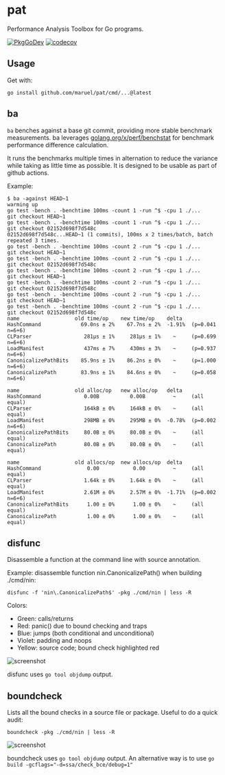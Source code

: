 # pat

Performance Analysis Toolbox for Go programs.

[![PkgGoDev](https://pkg.go.dev/badge/github.com/maruel/pat)](https://pkg.go.dev/github.com/maruel/pat)
[![codecov](https://codecov.io/gh/maruel/pat/branch/main/graph/badge.svg?token=UNE311HJM8)](https://codecov.io/gh/maruel/pat)

## Usage

Get with:

```
go install github.com/maruel/pat/cmd/...@latest
```

## ba

`ba` benches against a base git commit, providing more stable benchmark
measurements. ba leverages
[golang.org/x/perf/benchstat](https://golang.org/x/perf/benchstat) for benchmark
performance difference calculation.

It runs the benchmarks multiple times in alternation to reduce the variance
while taking as little time as possible. It is designed to be usable as part of
github actions.

Example:

```
$ ba -against HEAD~1
warming up
go test -bench . -benchtime 100ms -count 1 -run ^$ -cpu 1 ./...
git checkout HEAD~1
go test -bench . -benchtime 100ms -count 1 -run ^$ -cpu 1 ./...
git checkout 02152d698f7d548c
02152d698f7d548c...HEAD~1 (1 commits), 100ms x 2 times/batch, batch repeated 3 times.
go test -bench . -benchtime 100ms -count 2 -run ^$ -cpu 1 ./...
git checkout HEAD~1
go test -bench . -benchtime 100ms -count 2 -run ^$ -cpu 1 ./...
git checkout 02152d698f7d548c
go test -bench . -benchtime 100ms -count 2 -run ^$ -cpu 1 ./...
git checkout HEAD~1
go test -bench . -benchtime 100ms -count 2 -run ^$ -cpu 1 ./...
git checkout 02152d698f7d548c
go test -bench . -benchtime 100ms -count 2 -run ^$ -cpu 1 ./...
git checkout HEAD~1
go test -bench . -benchtime 100ms -count 2 -run ^$ -cpu 1 ./...
git checkout 02152d698f7d548c
name                  old time/op    new time/op    delta
HashCommand             69.0ns ± 2%    67.7ns ± 2%  -1.91%  (p=0.041 n=6+6)
CLParser                 281µs ± 1%     281µs ± 1%    ~     (p=0.699 n=6+6)
LoadManifest             437ms ± 7%     430ms ± 3%    ~     (p=0.937 n=6+6)
CanonicalizePathBits    85.9ns ± 1%    86.2ns ± 0%    ~     (p=1.000 n=6+6)
CanonicalizePath        83.9ns ± 1%    84.6ns ± 0%    ~     (p=0.058 n=6+6)

name                  old alloc/op   new alloc/op   delta
HashCommand              0.00B          0.00B         ~     (all equal)
CLParser                 164kB ± 0%     164kB ± 0%    ~     (all equal)
LoadManifest             298MB ± 0%     295MB ± 0%  -0.78%  (p=0.002 n=6+6)
CanonicalizePathBits     80.0B ± 0%     80.0B ± 0%    ~     (all equal)
CanonicalizePath         80.0B ± 0%     80.0B ± 0%    ~     (all equal)

name                  old allocs/op  new allocs/op  delta
HashCommand               0.00           0.00         ~     (all equal)
CLParser                 1.64k ± 0%     1.64k ± 0%    ~     (all equal)
LoadManifest             2.61M ± 0%     2.57M ± 0%  -1.71%  (p=0.002 n=6+6)
CanonicalizePathBits      1.00 ± 0%      1.00 ± 0%    ~     (all equal)
CanonicalizePath          1.00 ± 0%      1.00 ± 0%    ~     (all equal)
```

## disfunc

Disassemble a function at the command line with source annotation.

Example: disassemble function nin.CanonicalizePath() when building ./cmd/nin:

```
disfunc -f 'nin\.CanonicalizePath$' -pkg ./cmd/nin | less -R
```

Colors:

- Green:  calls/returns
- Red:    panic() due to bound checking and traps
- Blue:   jumps (both conditional and unconditional)
- Violet: padding and noops
- Yellow: source code; bound check highlighted red

![screenshot](https://github.com/maruel/pat/wiki/disfunc.png)

disfunc uses `go tool objdump` output.

## boundcheck

Lists all the bound checks in a source file or package. Useful to do a quick
audit:

```
boundcheck -pkg ./cmd/nin | less -R
```

![screenshot](https://github.com/maruel/pat/wiki/boundcheck.png)

boundcheck uses `go tool objdump` output. An alternative way is to use `go build
-gcflags="-d=ssa/check_bce/debug=1"`
